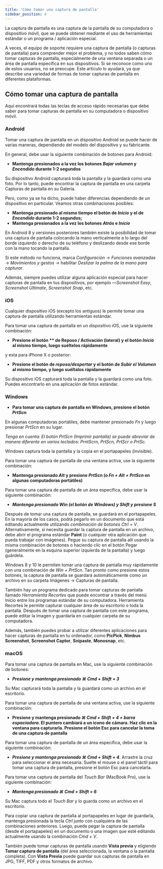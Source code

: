 ```yaml
---
title: 'Cómo tomar una captura de pantalla'
sidebar_position: 4
---
```


La captura de pantalla es una captura de la pantalla de su computadora o dispositivo móvil, que se puede obtener mediante el uso de herramientas estándar o un programa / aplicación especial.

A veces, el equipo de soporte requiere una captura de pantalla (o capturas de pantalla) para comprender mejor el problema, y no todos saben cómo tomar capturas de pantalla, especialmente de una ventana separada o un área de pantalla específica en sus dispositivos. Si se reconoce como uno de estos usuarios, no se preocupe. Este artículo lo ayudará, ya que describe una variedad de formas de tomar capturas de pantalla en diferentes plataformas.

## Cómo tomar una captura de pantalla

Aquí encontrará todas las teclas de acceso rápido necesarias que debe saber para tomar capturas de pantalla en su computadora o dispositivo móvil.

### Android

Tomar una captura de pantalla en un dispositivo Android se puede hacer de varias maneras, dependiendo del modelo del dispositivo y su fabricante.

En general, debe usar la siguiente combinación de botones para Android:

- **Mantenga presionados a la vez los botones *Bajar volumen* y *Encendido* durante 1-2 segundos**

Su dispositivo Android capturará toda la pantalla y la guardará como una foto. Por lo tanto, puede encontrar la captura de pantalla en una carpeta Capturas de pantalla en su Galería.

Pero, como ya se ha dicho, puede haber diferencias dependiendo de un dispositivo en particular. Veamos otras combinaciones posibles:

- **Mantenga presionado al mismo tiempo el botón de *Inicio* y el de *Encendido* durante 1-2 segundos;**
- **Mantenga presionados a la vez los botones *Atrás* e *Inicio***

En Android 8 y versiones posteriores también existe la posibilidad de tomar una captura de pantalla colocando la mano verticalmente a lo largo del borde izquierdo o derecho de su teléfono y deslizando desde ese borde con la mano tocando la pantalla.

Si este método no funciona, marca *Configuración* → *Funciones avanzadas* → *Movimientos y gestos* → habilitar *Deslizar la palma de la mano para capturar*.

Además, siempre puedes utilizar alguna aplicación especial para hacer capturas de pantalla en tus dispositivos, por ejemplo —*Screenshot Easy*, *Screenshot Ultimate*, *Screenshot Snap*, etc.

### iOS

Cualquier dispositivo iOS (excepto los antiguos) le permite tomar una captura de pantalla utilizando herramientas estándar.

Para tomar una captura de pantalla en un dispositivo iOS, use la siguiente combinación:

- **Presione el botón ** de Reposo / Activación (lateral) y el botón *Inicio* al mismo tiempo, luego suéltelos rápidamente**

y esta para iPhone X o posterior:

- **Presione el botón de *reposo/despertar* y el botón de *Subir el Volumen* al mismo tiempo, y luego suéltalos rápidamente**

Su dispositivo iOS capturará toda la pantalla y la guardará como una foto. Puedes encontrarlo en una aplicación de fotos estándar.

### Windows

- **Para tomar una captura de pantalla en Windows, presione el botón *PrtScn***

En algunas computadoras portátiles, debe mantener presionado *Fn* y luego presionar *PrtScn* en su lugar.

*Tenga en cuenta: El botón PrtScn (Imprimir pantalla) se puede abreviar de manera diferente en varios teclados: PrntScrn, PrtScn, PrtScr o PrtSc.*

Windows captura toda la pantalla y la copia en el portapapeles (invisible).

Para tomar una captura de pantalla de una ventana activa, use la siguiente combinación:

- **Mantenga presionado *Alt* y presione *PrtScn* (o *Fn + Alt + PrtScn* en algunas computadoras portátiles)**

Para tomar una captura de pantalla de un área específica, debe usar la siguiente combinación:

- ***Mantenga presionado *Win* (el botón de Windows) y *Shift* y presione ***S******

Después de tomar una captura de pantalla, se guardará en el portapapeles. En la mayoría de los casos, podrá pegarlo en un documento que está editando actualmente utilizando *combinación de botones Ctrl + V*. Alternativamente, si necesita guardar la captura de pantalla en un archivo, debe abrir el programa estándar **Paint** (o cualquier otra aplicación que pueda trabajar con imágenes). Pegue su captura de pantalla allí usando la misma combinación de botones o haciendo clic en el botón Pegar (generalmente en la esquina superior izquierda de la pantalla) y luego guárdela.

Windows 8 y 10 le permiten tomar una captura de pantalla muy rápidamente con una combinación de *Win + PrtScn*. Tan pronto como presione estos botones, la captura de pantalla se guardará automáticamente como un archivo en su carpeta Imágenes → Capturas de pantalla.

También hay un programa dedicado para tomar capturas de pantalla llamado *Herramienta Recortes* que puede encontrar a través del menú Inicio entre los programas estándar de su computadora. Herramienta Recortes le permite capturar cualquier área de su escritorio o toda la pantalla. Después de tomar una captura de pantalla con este programa, puede editar la imagen y guardarla en cualquier carpeta de su computadora.

Además, también puedes probar a utilizar diferentes aplicaciones para hacer capturas de pantalla en tu ordenador, como **PicPick**, **Nimbus Screenshot**, **Screenshot Captor**, **Snipaste**, **Monosnap**, etc.

### macOS

Para tomar una captura de pantalla en Mac, use la siguiente combinación de botones:

- ***Presione y mantenga presionado ***⌘ Cmd + Shift + 3******

Su Mac capturará toda la pantalla y la guardará como un archivo en el escritorio.

Para tomar una captura de pantalla de una ventana activa, use la siguiente combinación:

- **Presione y mantenga presionado *⌘ Cmd + Shift + 4 + barra espaciadora*.  El puntero cambiará a un icono de cámara. Haz clic en la ventana para capturarla. Presione el botón Esc para cancelar la toma de una captura de pantalla**

Para tomar una captura de pantalla de un área específica, debe usar la siguiente combinación:

- ***Presione y mantenga presionado ***⌘ Cmd + Shift + 4******. Arrastre la cruz para seleccionar el área necesaria. Suelte el mouse o el panel táctil para tomar una captura de pantalla, presione el botón Esc para cancelarla.

Para tomar una captura de pantalla del *Touch Bar* (MacBook Pro), use la siguiente combinación:

- ***Mantenga presionado ***⌘ Cmd + Shift + 6******

Su Mac captura todo el *Touch Bar* y lo guarda como un archivo en el escritorio.

Para copiar una captura de pantalla al portapapeles en lugar de guardarla, mantenga presionada la tecla *Ctrl* junto con cualquiera de las combinaciones anteriores. Luego, puede pegar la captura de pantalla (desde el portapapeles) en un documento o una imagen que esté editando actualmente usando la combinación *Cmd + V*.

También puede tomar capturas de pantalla usando **Vista previa** y eligiendo **Tomar captura de pantalla** (del área seleccionada, la ventana o la pantalla completa). Con **Vista Previa** puede guardar sus capturas de pantalla en JPG, TIFF, PDF y otros formatos de archivo.
